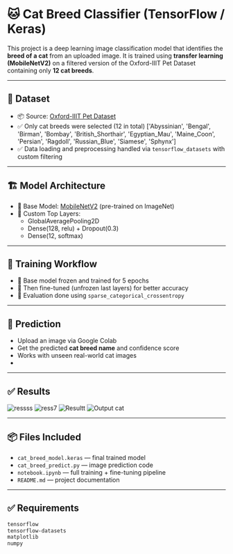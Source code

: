 # 🐱 Cat Breed Classifier (TensorFlow / Keras)

This project is a deep learning image classification model that identifies the **breed of a cat** from an uploaded image. It is trained using **transfer learning (MobileNetV2)** on a filtered version of the Oxford-IIIT Pet Dataset containing only **12 cat breeds**.

---

## 📂 Dataset

- 📦 Source: [Oxford-IIIT Pet Dataset](https://www.robots.ox.ac.uk/~vgg/data/pets/)
- ✅ Only cat breeds were selected (12 in total)
    ['Abyssinian', 'Bengal', 'Birman', 'Bombay', 'British_Shorthair',
    'Egyptian_Mau', 'Maine_Coon', 'Persian', 'Ragdoll',
    'Russian_Blue', 'Siamese', 'Sphynx']
- ✅ Data loading and preprocessing handled via `tensorflow_datasets` with custom filtering

---

## 🏗️ Model Architecture

- 🔧 Base Model: [MobileNetV2](https://arxiv.org/abs/1801.04381) (pre-trained on ImageNet)
- 🧠 Custom Top Layers:
  - GlobalAveragePooling2D
  - Dense(128, relu) + Dropout(0.3)
  - Dense(12, softmax)

---

## 🔁 Training Workflow

- 🔹 Base model frozen and trained for 5 epochs
- 🔹 Then fine-tuned (unfrozen last layers) for better accuracy
- 🧪 Evaluation done using `sparse_categorical_crossentropy`

---

## 🚀 Prediction

- Upload an image via Google Colab
- Get the predicted **cat breed name** and confidence score
- Works with unseen real-world cat images
- 
---

## ✅ Results
![ressss](https://github.com/user-attachments/assets/a68c62f8-0872-4a13-b2fb-8f0431ff59df)
![ress7](https://github.com/user-attachments/assets/3ffb3580-868a-4bdc-b1f3-ba35a696d8db)
![Resultt](https://github.com/user-attachments/assets/bd521ab2-d7d3-4bf6-a3a3-987ec039360b)
![Output cat](https://github.com/user-attachments/assets/f93d81a3-986f-4edc-837e-73c21e657981)

---


## 📦 Files Included

- `cat_breed_model.keras` — final trained model
- `cat_breed_predict.py` — image prediction code
- `notebook.ipynb` — full training + fine-tuning pipeline
- `README.md` — project documentation

---

## ✅ Requirements

```bash
tensorflow
tensorflow-datasets
matplotlib
numpy
